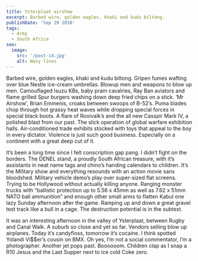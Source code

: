 ```yaml
---
title: Ysterplaat airshow
excerpt: Barbed wire, golden eagles, khaki and kudu biltong.
publishDate: 'Sep 29 2010'
tags:
  - Army
  - South Africa
seo:
  image:
    src: '/post-14.jpg'
    alt: Wavy lines
---
```



Barbed wire, golden eagles, khaki and kudu biltong. Gripen fumes wafting over blue Nestle ice-cream umbrellas. Blowup men and weapons to blow up men. Camouflaged Isuzu KBs, baby pram cavalries, Ray Ban aviators and flame grilled Spur burgers washing down deep fried chips on a stick. ‘Mr Airshow’, Brian Emmenis, croaks between swoops of B-52’s. Puma blades chop through hot grassy heat waves while dropping special forces in special black boots. A flare of Rooivalk’s and the all new Casspir Mark IV, a polished blast from our past. The slick operation of global warfare exhibition halls. Air-conditioned trade exhibits stocked with toys that appeal to the boy in every dictator. Violence is just such good business. Especially on a continent with a great deep cut of it.

It’s been a long time since I felt conscription gap pang. I didn’t fight on the borders. The DENEL stand, a proudly South African treasure, with it’s assistants in neat name tags and chino’s handing calendars to children. It’s the Military show and everything resounds with an action movie sans bloodshed. Military vehicle demo’s play over super-sized flat screens. Trying to be Hollywood without actually killing anyone. Ranging monster trucks with “ballistic protection up to 5.56 x 45mm as well as 7.62 x 51mm NATO ball ammunition” and enough other small arms to flatten Kabul one lazy Sunday afternoon after the game. Ramping up and down a great gravel test track like a bull in a cage. The destruction potential is in the subtext.

It was an interesting afternoon in the valley of Ysterplaat, between Rugby and Canal Walk. A suburb so close and yet so far. Vendors selling blow up airplanes. Today it’s candyfloss, tomorrow it’s cocaine. I think spotted Yolandi Vi$$er’s cousin on BMX. Oh yes, I’m not a social commentator, I’m a photographer. Another jet pops past. Boooooom. Children clap as I snap a R10 Jesus and the Last Supper next to ice cold Coke zero.